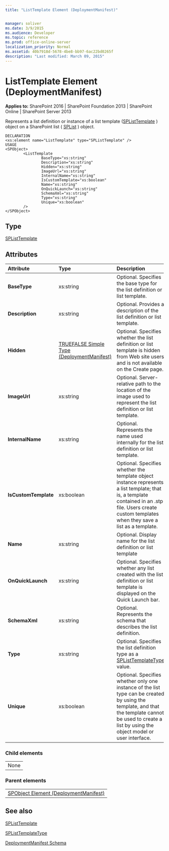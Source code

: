 ```yaml
---
title: "ListTemplate Element (DeploymentManifest)"


manager: soliver
ms.date: 3/9/2015
ms.audience: Developer
ms.topic: reference
ms.prod: office-online-server
localization_priority: Normal
ms.assetid: 40b7918d-5678-4be8-bb97-6ac22bd0265f
description: "Last modified: March 09, 2015"
---
```


# ListTemplate Element (DeploymentManifest)

 
  
 **Applies to:** SharePoint 2016 | SharePoint Foundation 2013 | SharePoint Online | SharePoint Server 2013 
  
Represents a list definition or instance of a list template ([SPListTemplate](https://msdn.microsoft.com/library/Microsoft.SharePoint.SPListTemplate.aspx) ) object on a SharePoint list ( [SPList](https://msdn.microsoft.com/library/Microsoft.SharePoint.SPList.aspx) ) object. 
  
```
DECLARATION
<xs:element name="ListTemplate" type="SPListTemplate" />
USAGE
<SPObject>
        <ListTemplate
                BaseType="xs:string"
                Description="xs:string"
                Hidden="xs:string"
                ImageUrl="xs:string"
                InternalName="xs:string"
                IsCustomTemplate="xs:boolean"
                Name="xs:string"
                OnQuickLaunch="xs:string"
                SchemaXml="xs:string"
                Type="xs:string"
                Unique="xs:boolean"
        />
</SPObject>
```

## Type

[SPListTemplate](https://msdn.microsoft.com/library/Microsoft.SharePoint.SPListTemplate.aspx)
  
## Attributes

|**Attribute**|**Type**|**Description**|
|:-----|:-----|:-----|
|**BaseType** <br/> |xs:string  <br/> |Optional. Specifies the base type for the list definition or list template.  <br/> |
|**Description** <br/> |xs:string  <br/> |Optional. Provides a description of the list definition or list template.  <br/> |
|**Hidden** <br/> |[TRUEFALSE Simple Type (DeploymentManifest)](truefalse-simple-type-deploymentmanifest.md) <br/> |Optional. Specifies whether the list definition or list template is hidden from Web site users and is not available on the Create page.  <br/> |
|**ImageUrl** <br/> |xs:string  <br/> |Optional. Server-relative path to the location of the image used to represent the list definition or list template.  <br/> |
|**InternalName** <br/> |xs:string  <br/> |Optional. Represents the name used internally for the list definition or list template.  <br/> |
|**IsCustomTemplate** <br/> |xs:boolean  <br/> |Optional. Specifies whether the template object instance represents a list template; that is, a template contained in an .stp file. Users create custom templates when they save a list as a template.  <br/> |
|**Name** <br/> |xs:string  <br/> |Optional. Display name for the list definition or list template  <br/> |
|**OnQuickLaunch** <br/> |xs:string  <br/> |Optional. Specifies whether any list created with the list definition or list template is displayed on the Quick Launch bar.  <br/> |
|**SchemaXml** <br/> |xs:string  <br/> |Optional. Represents the schema that describes the list definition.  <br/> |
|**Type** <br/> |xs:string  <br/> |Optional. Specifies the list definition type as a [SPListTemplateType](https://msdn.microsoft.com/library/Microsoft.SharePoint.SPListTemplateType.aspx) value.  <br/> |
|**Unique** <br/> |xs:boolean  <br/> |Optional. Specifies whether only one instance of the list type can be created by using the template, and that the template cannot be used to create a list by using the object model or user interface.  <br/> |
   
### Child elements

||
|:-----|
|None |
   
### Parent elements

||
|:-----|
|[SPObject Element (DeploymentManifest)](spobject-element-deploymentmanifest.md)
   
## See also



[SPListTemplate](https://msdn.microsoft.com/library/Microsoft.SharePoint.SPListTemplate.aspx)
  
[SPListTemplateType](https://msdn.microsoft.com/library/Microsoft.SharePoint.SPListTemplateType.aspx)


[DeploymentManifest Schema](deploymentmanifest-schema.md)

